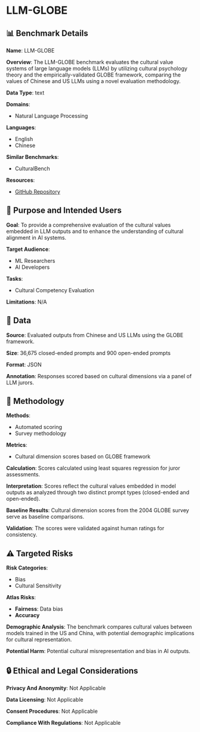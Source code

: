 # LLM-GLOBE

## 📊 Benchmark Details

**Name**: LLM-GLOBE

**Overview**: The LLM-GLOBE benchmark evaluates the cultural value systems of large language models (LLMs) by utilizing cultural psychology theory and the empirically-validated GLOBE framework, comparing the values of Chinese and US LLMs using a novel evaluation methodology.

**Data Type**: text

**Domains**:
- Natural Language Processing

**Languages**:
- English
- Chinese

**Similar Benchmarks**:
- CulturalBench

**Resources**:
- [GitHub Repository](https://github.com/raovish6/LLM-GLOBE)

## 🎯 Purpose and Intended Users

**Goal**: To provide a comprehensive evaluation of the cultural values embedded in LLM outputs and to enhance the understanding of cultural alignment in AI systems.

**Target Audience**:
- ML Researchers
- AI Developers

**Tasks**:
- Cultural Competency Evaluation

**Limitations**: N/A

## 💾 Data

**Source**: Evaluated outputs from Chinese and US LLMs using the GLOBE framework.

**Size**: 36,675 closed-ended prompts and 900 open-ended prompts

**Format**: JSON

**Annotation**: Responses scored based on cultural dimensions via a panel of LLM jurors.

## 🔬 Methodology

**Methods**:
- Automated scoring
- Survey methodology

**Metrics**:
- Cultural dimension scores based on GLOBE framework

**Calculation**: Scores calculated using least squares regression for juror assessments.

**Interpretation**: Scores reflect the cultural values embedded in model outputs as analyzed through two distinct prompt types (closed-ended and open-ended).

**Baseline Results**: Cultural dimension scores from the 2004 GLOBE survey serve as baseline comparisons.

**Validation**: The scores were validated against human ratings for consistency.

## ⚠️ Targeted Risks

**Risk Categories**:
- Bias
- Cultural Sensitivity

**Atlas Risks**:
- **Fairness**: Data bias
- **Accuracy**

**Demographic Analysis**: The benchmark compares cultural values between models trained in the US and China, with potential demographic implications for cultural representation.

**Potential Harm**: Potential cultural misrepresentation and bias in AI outputs.

## 🔒 Ethical and Legal Considerations

**Privacy And Anonymity**: Not Applicable

**Data Licensing**: Not Applicable

**Consent Procedures**: Not Applicable

**Compliance With Regulations**: Not Applicable
